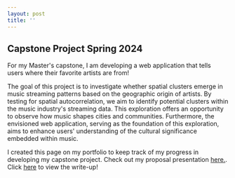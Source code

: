 ```yaml
---
layout: post
title: ''
---
```


## Capstone Project Spring 2024
For my Master's capstone, I am developing a web application that tells users where their favorite artists are from!

The goal of this project is to investigate whether spatial clusters emerge in music streaming patterns based on the geographic origin of artists. By testing for spatial autocorrelation, we aim to identify potential clusters within the music industry's streaming data. This exploration offers an opportunity to observe how music shapes cities and communities. Furthermore, the envisioned web application, serving as the foundation of this exploration, aims to enhance users' understanding of the cultural significance embedded within music.

I created this page on my portfolio to keep track of my progress in developing my capstone project. Check out my proposal presentation [here.]([https://docs.google.com/presentation/d/1cZM6W2x7JJMW3yH4sMJKInBTNU3S4jOT1kwgyP2WsO0/edit?usp=sharing]). Click [here]([https://crusem.github.io/proposalandexploratoryanalysis/]) to view the write-up!
